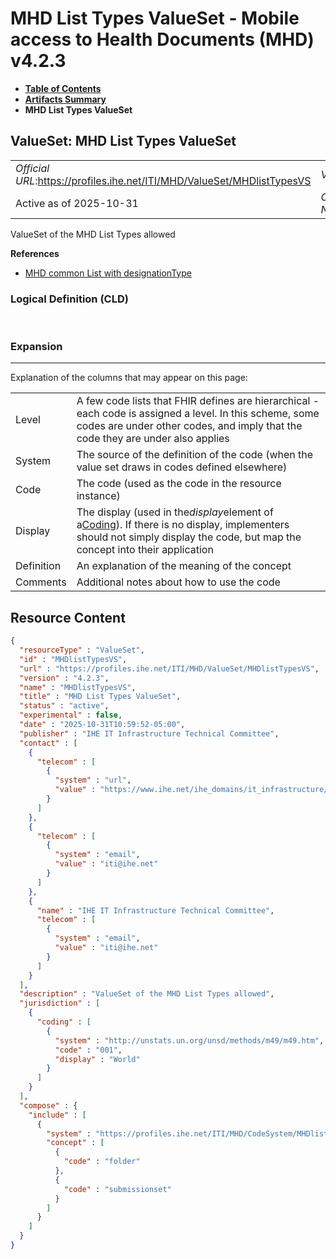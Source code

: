 # MHD List Types ValueSet - Mobile access to Health Documents (MHD) v4.2.3

* [**Table of Contents**](toc.md)
* [**Artifacts Summary**](artifacts.md)
* **MHD List Types ValueSet**

## ValueSet: MHD List Types ValueSet 

| | |
| :--- | :--- |
| *Official URL*:https://profiles.ihe.net/ITI/MHD/ValueSet/MHDlistTypesVS | *Version*:4.2.3 |
| Active as of 2025-10-31 | *Computable Name*:MHDlistTypesVS |

 
ValueSet of the MHD List Types allowed 

 **References** 

* [MHD common List with designationType](StructureDefinition-IHE.MHD.List.md)

### Logical Definition (CLD)

 

### Expansion

-------

 Explanation of the columns that may appear on this page: 

| | |
| :--- | :--- |
| Level | A few code lists that FHIR defines are hierarchical - each code is assigned a level. In this scheme, some codes are under other codes, and imply that the code they are under also applies |
| System | The source of the definition of the code (when the value set draws in codes defined elsewhere) |
| Code | The code (used as the code in the resource instance) |
| Display | The display (used in the*display*element of a[Coding](http://hl7.org/fhir/R4/datatypes.html#Coding)). If there is no display, implementers should not simply display the code, but map the concept into their application |
| Definition | An explanation of the meaning of the concept |
| Comments | Additional notes about how to use the code |



## Resource Content

```json
{
  "resourceType" : "ValueSet",
  "id" : "MHDlistTypesVS",
  "url" : "https://profiles.ihe.net/ITI/MHD/ValueSet/MHDlistTypesVS",
  "version" : "4.2.3",
  "name" : "MHDlistTypesVS",
  "title" : "MHD List Types ValueSet",
  "status" : "active",
  "experimental" : false,
  "date" : "2025-10-31T10:59:52-05:00",
  "publisher" : "IHE IT Infrastructure Technical Committee",
  "contact" : [
    {
      "telecom" : [
        {
          "system" : "url",
          "value" : "https://www.ihe.net/ihe_domains/it_infrastructure/"
        }
      ]
    },
    {
      "telecom" : [
        {
          "system" : "email",
          "value" : "iti@ihe.net"
        }
      ]
    },
    {
      "name" : "IHE IT Infrastructure Technical Committee",
      "telecom" : [
        {
          "system" : "email",
          "value" : "iti@ihe.net"
        }
      ]
    }
  ],
  "description" : "ValueSet of the MHD List Types allowed",
  "jurisdiction" : [
    {
      "coding" : [
        {
          "system" : "http://unstats.un.org/unsd/methods/m49/m49.htm",
          "code" : "001",
          "display" : "World"
        }
      ]
    }
  ],
  "compose" : {
    "include" : [
      {
        "system" : "https://profiles.ihe.net/ITI/MHD/CodeSystem/MHDlistTypes",
        "concept" : [
          {
            "code" : "folder"
          },
          {
            "code" : "submissionset"
          }
        ]
      }
    ]
  }
}

```
